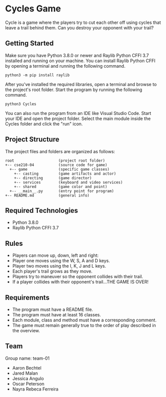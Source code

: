 # Cycles Game
Cycle is a game where the players try to cut each other off using cycles that leave a trail behind them. Can you destroy your opponent with your trail?

## Getting Started

Make sure you have Python 3.8.0 or newer and Raylib Python CFFI 3.7 installed and running on your machine. You can install Raylib Python CFFI by opening a terminal and running the following command.
```
python3 -m pip install raylib
```
After you've installed the required libraries, open a terminal and browse to the project's root folder. Start the program by running the following command.
```
python3 Cycles 
```
You can also run the program from an IDE like Visual Studio Code. Start your IDE and open the 
project folder. Select the main module inside the Cycles folder and click the "run" icon.

## Project Structure

The project files and folders are organized as follows:
```
root                    (project root folder)
+-- cse210-04           (source code for game)
  +-- game              (specific game classes)
    +-- casting         (game artifacts and actor)
    +-- directing       (game director)
    +-- services        (keyboard and video services)
    +-- shared          (game color and point)
  +-- __main__.py       (entry point for program)
+-- README.md           (general info)
```

## Required Technologies

* Python 3.8.0
* Raylib Python CFFI 3.7

## Rules

- Players can move up, down, left and right:
- Player one moves using the W, S, A and D keys.
- Player two moves using the I, K, J and L keys.
- Each player's trail grows as they move.
- Players try to maneuver so the opponent collides with their trail.
- If a player collides with their opponent's trail...THE GAME IS OVER!

## Requirements

- The program must have a README file.
- The program must have at least 16 classes.
- Each module, class and method must have a corresponding comment.
- The game must remain generally true to the order of play described in the overview.

## Team

Group name: team-01
- Aaron Bechtel
- Jared Malan
- Jessica Angulo
- Oscar Peterson
- Nayra Rebeca Ferreira